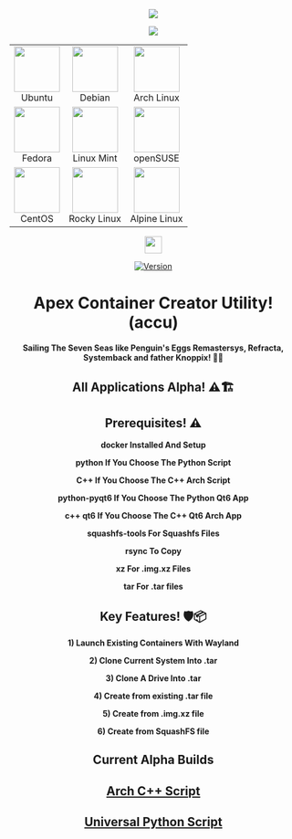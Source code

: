 <p align="center">
<img src="https://i.postimg.cc/JhMRf2RZ/claudemods-03-17-2025.gif">	

<div align="center">
<a href="https://www.linux.org" target="_blank"><img src="https://img.shields.io/badge/OS-Linux-e06c75?style=for-the-badge&logo=linux" /></a>

| | | |
|:---:|:---:|:---:|
| <img src="https://upload.wikimedia.org/wikipedia/commons/thumb/a/ab/Logo-ubuntu_cof-orange-hex.svg/120px-Logo-ubuntu_cof-orange-hex.svg.png" width="80"> <br> Ubuntu | <img src="https://upload.wikimedia.org/wikipedia/commons/thumb/4/4a/Debian-OpenLogo.svg/120px-Debian-OpenLogo.svg.png" width="80"> <br> Debian | <img src="https://upload.wikimedia.org/wikipedia/commons/thumb/a/a5/Archlinux-icon-crystal-64.svg/120px-Archlinux-icon-crystal-64.svg.png" width="80"> <br> Arch Linux |
| <img src="https://upload.wikimedia.org/wikipedia/commons/thumb/4/41/Fedora_icon_%282021%29.svg/120px-Fedora_icon_%282021%29.svg.png" width="80"> <br> Fedora | <img src="https://upload.wikimedia.org/wikipedia/commons/thumb/3/3a/Linux_Mint_logo_without_wordmark.svg/120px-Linux_Mint_logo_without_wordmark.svg.png" width="80"> <br> Linux Mint | <img src="https://upload.wikimedia.org/wikipedia/commons/thumb/5/5e/OpenSUSE_Logo.svg/120px-OpenSUSE_Logo.svg.png" width="80"> <br> openSUSE |
| <img src="https://upload.wikimedia.org/wikipedia/commons/thumb/9/9e/CentOS_Graphical_Symbol.svg/120px-CentOS_Graphical_Symbol.svg.png" width="80"> <br> CentOS | <img src="https://upload.wikimedia.org/wikipedia/commons/thumb/5/50/Rocky_Linux_logo.svg/120px-Rocky_Linux_logo.svg.png" width="80"> <br> Rocky Linux | <img src="https://upload.wikimedia.org/wikipedia/commons/thumb/3/3b/Alpine_Linux_logo.svg/120px-Alpine_Linux_logo.svg.png" width="80"> <br> Alpine Linux |
  
<div align="center" style="line-height: 3;">
  <a href="https://www.deepseek.com/" target="_blank">
    <img 
      alt="Homepage" 
      src="https://i.postimg.cc/Hs2vbbZ8/Deep-Seek-Homepage.png?raw=true" 
      style="height: 30px; width: auto;" 
    />
  </a>
</div>


[![Version](https://img.shields.io/github/v/release/claudemods/ACCU?color=FFD700&label=Latest%20Release&style=for-the-badge)](https://github.com/claudemods/ACCU/releases/tag/Alpha-Builds-04%2F04%2F2025)


# Apex Container Creator Utility! (accu) 
**Sailing The Seven Seas like Penguin's Eggs Remastersys, Refracta, Systemback and father Knoppix! 🚢🌊**

## All Applications Alpha! ⚠️🏗️

## Prerequisites! ⚠️
**docker Installed And Setup**

**python If You Choose The Python Script**

**C++ If You Choose The C++ Arch Script**

**python-pyqt6 If You Choose The Python Qt6 App**

**c++ qt6 If You Choose The C++ Qt6 Arch App**

**squashfs-tools For Squashfs Files**

**rsync To Copy**

**xz For .img.xz Files**

**tar For .tar files**

## Key Features! 🛡️📦 
**1) Launch Existing Containers With Wayland**

**2) Clone Current System Into .tar**

**3) Clone A Drive Into .tar**

**4) Create from existing .tar file**

**5) Create from .img.xz file**

**6) Create from SquashFS file**

## Current Alpha Builds
##  [Arch C++ Script](https://github.com/claudemods/ACCU/tree/main/C%2B%2B%20Script/Unstable%2004-04-2025)
##  [Universal Python Script](https://github.com/claudemods/ACCU/tree/main/Universal%20Script/Unstable%2004-04-2025)
